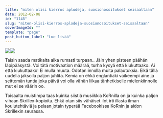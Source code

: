 ```yaml
---
title: "miten olisi kierros aplodeja, suosionosoitukset seisaaltaan"
date: 2012-02-08
id: "1148"
slug: "miten-olisi-kierros-aplodeja-suosionosoitukset-seisaaltaan"
coverImageId: ""
template: "page"
post_button_label: "Lue lisää"
---
```


[![](/images/fffuuu2.jpg)](http://4.bp.blogspot.com/-G4tw5Rtx9bM/TzLBEYd2cJI/AAAAAAAAATs/ldbOnUHEEMU/s1600/fffuuu2.jpg)[![](/images/ffuuu.jpg)](http://2.bp.blogspot.com/-_a6C2GCMg8I/TzLBGC3S8VI/AAAAAAAAAT0/uQwtjff4xdc/s1600/ffuuu.jpg)

Taisin saada matikalta aika rumasti turpaan.. Jäin yhen pisteen päähän läpipääsystä. Voi tätä motivaation määrää, turha kysyä että kiukuttaako. Ai että kiukuttaako! Ei mulla muuta. Odotan innolla muita palautuksia. Eikä tällä uudella jaksolla paljon juhlita. Kemia on ehkä englantiaki vaikeempi aine ja seittemän tuntia joka päivä voi olla vähän liikaa tänhetkiselle mielenkiinnolle mut ei se väärin oo.

Toisaalta muistimpa taas kuinka siistiä musiikkia KoRnilla on ja kuinka paljon vihaan Skrillex-kopioita. Ehkä otan siis vähäiset ilot irti illasta ilman koulutehtäviä ja pelaan jotain typerää Facebookissa KoRnin ja aidon Skrillexin seurassa.
